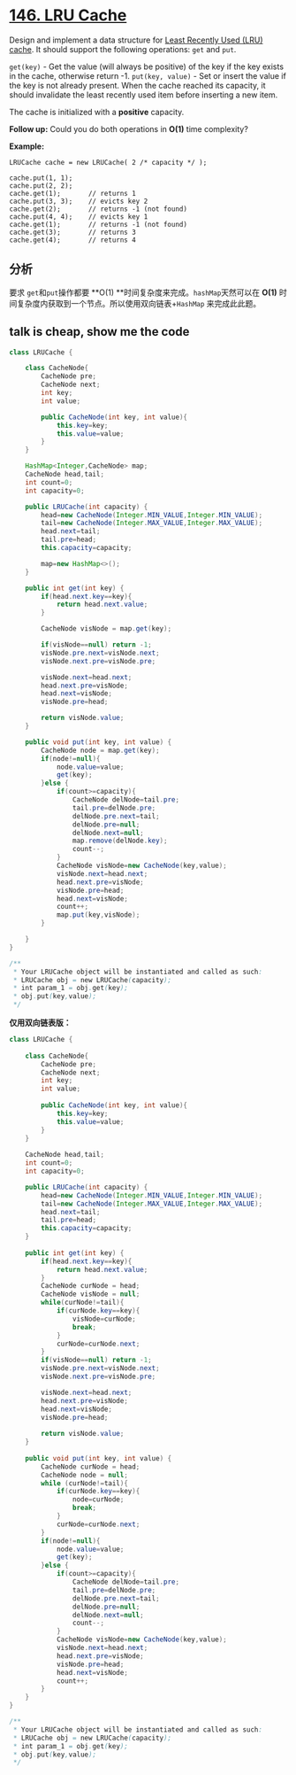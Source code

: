 # [146. LRU Cache](https://leetcode.com/problems/lru-cache/)

Design and implement a data structure for [Least Recently Used (LRU) cache](https://en.wikipedia.org/wiki/Cache_replacement_policies#LRU). It should support the following operations: `get` and `put`.

`get(key)` - Get the value (will always be positive) of the key if the key exists in the cache, otherwise return -1.
`put(key, value)` - Set or insert the value if the key is not already present. When the cache reached its capacity, it should invalidate the least recently used item before inserting a new item.

The cache is initialized with a **positive** capacity.

**Follow up:**
Could you do both operations in **O(1)** time complexity?

**Example:**

```
LRUCache cache = new LRUCache( 2 /* capacity */ );

cache.put(1, 1);
cache.put(2, 2);
cache.get(1);       // returns 1
cache.put(3, 3);    // evicts key 2
cache.get(2);       // returns -1 (not found)
cache.put(4, 4);    // evicts key 1
cache.get(1);       // returns -1 (not found)
cache.get(3);       // returns 3
cache.get(4);       // returns 4
```

 ## 分析

要求 `get`和`put`操作都要 **O(1) **时间复杂度来完成。`hashMap`天然可以在 **O(1)** 时间复杂度内获取到一个节点。所以使用双向链表+`HashMap` 来完成此此题。

## talk is cheap, show me the code

```java
class LRUCache {

    class CacheNode{
        CacheNode pre;
        CacheNode next;
        int key;
        int value;

        public CacheNode(int key, int value){
            this.key=key;
            this.value=value;
        }
    }

    HashMap<Integer,CacheNode> map;
    CacheNode head,tail;
    int count=0;
    int capacity=0;

    public LRUCache(int capacity) {
        head=new CacheNode(Integer.MIN_VALUE,Integer.MIN_VALUE);
        tail=new CacheNode(Integer.MAX_VALUE,Integer.MAX_VALUE);
        head.next=tail;
        tail.pre=head;
        this.capacity=capacity;

        map=new HashMap<>();
    }

    public int get(int key) {
        if(head.next.key==key){
            return head.next.value;
        }

        CacheNode visNode = map.get(key);

        if(visNode==null) return -1;
        visNode.pre.next=visNode.next;
        visNode.next.pre=visNode.pre;

        visNode.next=head.next;
        head.next.pre=visNode;
        head.next=visNode;
        visNode.pre=head;

        return visNode.value;
    }

    public void put(int key, int value) {
        CacheNode node = map.get(key);
        if(node!=null){
            node.value=value;
            get(key);
        }else {
            if(count>=capacity){
                CacheNode delNode=tail.pre;
                tail.pre=delNode.pre;
                delNode.pre.next=tail;
                delNode.pre=null;
                delNode.next=null;
                map.remove(delNode.key);
                count--;
            }
            CacheNode visNode=new CacheNode(key,value);
            visNode.next=head.next;
            head.next.pre=visNode;
            visNode.pre=head;
            head.next=visNode;
            count++;
            map.put(key,visNode);
        }

    }
}

/**
 * Your LRUCache object will be instantiated and called as such:
 * LRUCache obj = new LRUCache(capacity);
 * int param_1 = obj.get(key);
 * obj.put(key,value);
 */
```



**仅用双向链表版：**

```java
class LRUCache {
    
    class CacheNode{
        CacheNode pre;
        CacheNode next;
        int key;
        int value;
        
        public CacheNode(int key, int value){
            this.key=key;
            this.value=value;
        }
    }
    
    CacheNode head,tail;
    int count=0;
    int capacity=0;

    public LRUCache(int capacity) {
        head=new CacheNode(Integer.MIN_VALUE,Integer.MIN_VALUE);
        tail=new CacheNode(Integer.MAX_VALUE,Integer.MAX_VALUE);
        head.next=tail;
        tail.pre=head;
        this.capacity=capacity;
    }
    
    public int get(int key) {
        if(head.next.key==key){
            return head.next.value;
        }
        CacheNode curNode = head;
        CacheNode visNode = null;
        while(curNode!=tail){
            if(curNode.key==key){
                visNode=curNode;
                break;
            }
            curNode=curNode.next;
        }
        if(visNode==null) return -1;
        visNode.pre.next=visNode.next;
        visNode.next.pre=visNode.pre;

        visNode.next=head.next;
        head.next.pre=visNode;
        head.next=visNode;
        visNode.pre=head;
        
        return visNode.value;
    }
    
    public void put(int key, int value) {
        CacheNode curNode = head;
        CacheNode node = null;
        while (curNode!=tail){
            if(curNode.key==key){
                node=curNode;
                break;
            }
            curNode=curNode.next;
        }
        if(node!=null){
            node.value=value;
            get(key);
        }else {
            if(count>=capacity){
                CacheNode delNode=tail.pre;
                tail.pre=delNode.pre;
                delNode.pre.next=tail;
                delNode.pre=null;
                delNode.next=null;
                count--;
            }
            CacheNode visNode=new CacheNode(key,value);
            visNode.next=head.next;
            head.next.pre=visNode;
            visNode.pre=head;
            head.next=visNode;
            count++;
        }
    }
}

/**
 * Your LRUCache object will be instantiated and called as such:
 * LRUCache obj = new LRUCache(capacity);
 * int param_1 = obj.get(key);
 * obj.put(key,value);
 */
```

